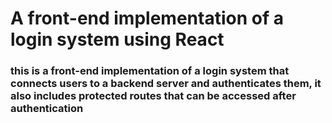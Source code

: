 # A front-end implementation of a login system using React
### this is a front-end implementation of a login system that connects users to a backend server and authenticates them, it also includes protected routes that can be accessed after authentication